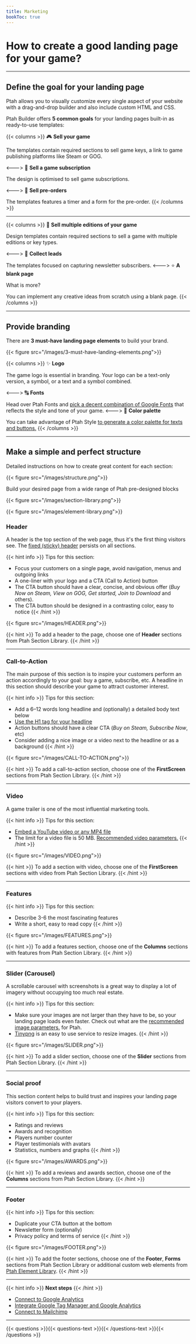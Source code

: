 ```yaml
---
title: Marketing
bookToc: true
---
```


# How to create a good landing page for your game?
***

## **Define the goal for your landing page**

Ptah allows you to visually customize every single aspect of your website with a drag-and-drop builder and also include custom HTML and CSS.

Ptah Builder offers **5 common goals** for your landing pages built-in as ready-to-use templates:

{{< columns >}}
🎮 **Sell your game**

The templates contain required sections to sell game keys, a link to game publishing platforms like Steam or GOG.

<--->
📧 **Sell a game subscription**

The design is optimised to sell game subscriptions.

<--->
🚀 **Sell pre-orders**

The templates features a timer and a form for the pre-order.
{{< /columns >}}
***
{{< columns >}}
💎 **Sell multiple editions of your game**

Design templates contain required sections to sell a game with multiple editions or key types.

<--->
🎯 **Collect leads**

The templates focused on capturing newsletter subscribers.
<--->
⭐ **A blank page**

What is more?

You can implement any creative ideas from scratch using a blank page.
{{< /columns >}}
***

## **Provide branding**

There are **3 must-have landing page elements** to build your brand.

{{< figure src="/images/3-must-have-landing-elements.png">}}

{{< columns >}}
✨ **Logo**

The game logo is essential in branding. Your logo can be a text-only version, a symbol, or a text and a symbol combined.

<--->
🔠 **Fonts**

Head over Ptah Fonts and [pick a decent combination of Google Fonts](/docs/fonts-and-colors/) that reflects the style and tone of your game.
<--->
🎨 **Color palette**

You can take advantage of Ptah Style [to generate a color palette for texts and buttons.](/docs/fonts-and-colors/)
{{< /columns >}}
***

## **Make a simple and perfect structure**

Detailed instructions on how to create great content for each section:

{{< figure src="/images/structure.png">}}

Build your desired page from a wide range of Ptah pre-designed blocks

{{< figure src="/images/section-library.png">}}

{{< figure src="/images/element-library.png">}}

### Header

A header is the top section of the web page, thus it's the first thing visitors see. 
The [fixed (sticky) header](/docs/#header) persists on all sections.

{{< hint info >}}
Tips for this section:

- Focus your customers on a single page, avoid navigation, menus and outgoing links
- A one-liner with your logo and a CTA (Call to Action) button
- The CTA button should have a clear, concise, and obvious offer (*Buy Now on Steam, View on GOG, Get started, Join to Download* and others).
- The CTA button should be designed in a contrasting color, easy to notice
{{< /hint >}}

{{< figure src="/images/HEADER.png">}}

{{< hint >}}
To add a header to the page, choose one of **Header** sections from Ptah Section Library.
{{< /hint >}}

***

### Call-to-Action

The main purpose of this section is to inspire your customers perform an action accordingly to your goal: buy a game, subscribe, etc. 
A headline in this section should describe your game to attract customer interest.

{{< hint info >}}
Tips for this section:

- Add a 6–12 words long headline and (optionally) a detailed body text below
- [Use the H1 tag for your headline](/docs/seo/#structure-your-pages-with-headings)
- Action buttons should have a clear CTA (*Buy on Steam, Subscribe Now*, etc)
- Consider adding a nice image or a video next to the headline or as a background
{{< /hint >}}

{{< figure src="/images/CALL-TO-ACTION.png">}}

{{< hint >}}
To add a call-to-action section, choose one of the **FirstScreen** sections from Ptah Section Library.
{{< /hint >}}

***

### Video

A game trailer is one of the most influential marketing tools.

{{< hint info >}}
Tips for this section:

- [Embed a YouTube video or any MP4 file](/docs/videos/)
- The limit for a video file is 50 MB. [Recommended video parameters.](/docs/videos/#recommended-video-parameters)
{{< /hint >}}

{{< figure src="/images/VIDEO.png">}}

{{< hint >}}
To add a section with video, choose one of the **FirstScreen** sections with video from Ptah Section Library.
{{< /hint >}}

***

### Features

{{< hint info >}}
Tips for this section:

- Describe 3-6 the most fascinating features
- Write a short, easy to read copy
{{< /hint >}}

{{< figure src="/images/FEATURES.png">}}

{{< hint >}}
To add a features section, choose one of the **Columns** sections with features from Ptah Section Library.
{{< /hint >}}

***

### Slider (Carousel)

A scrollable carousel with screenshots is a great way to display a lot of imagery without occupying too much real estate.

{{< hint info >}}
Tips for this section:

- Make sure your images are not larger than they have to be, so your landing page loads even faster. Check out what are the [recommended image parameters.](/docs/images/#recommended-image-parameters) for Ptah.
- [Tinypng](https://tinypng.com/) is an easy to use service to resize images.
{{< /hint >}}

{{< figure src="/images/SLIDER.png">}}

{{< hint >}}
To add a slider section, choose one of the **Slider** sections from Ptah Section Library.
{{< /hint >}}

***

### Social proof

This section content helps to build trust and inspires your landing page visitors convert to your players.

{{< hint info >}}
Tips for this section:

- Ratings and reviews
- Awards and recognition
- Players number counter
- Player testimonials with avatars
- Statistics, numbers and graphs
{{< /hint >}}

{{< figure src="/images/AWARDS.png">}}

{{< hint >}}
To add a reviews and awards section, choose one of the **Columns** sections from Ptah Section Library.
{{< /hint >}}

***

### Footer

{{< hint info >}}
Tips for this section:

- Duplicate your CTA button at the bottom
- Newsletter form (optionally)
- Privacy policy and terms of service
{{< /hint >}}

{{< figure src="/images/FOOTER.png">}}

{{< hint >}}
To add the footer sections, choose one of the **Footer**, **Forms** sections from Ptah Section Library or additional custom web elements from [Ptah Element Library](/docs/edit-section/).
{{< /hint >}}

***

{{< hint info >}}
**Next steps**
{{< /hint >}}

- [Connect to Google Analytics](/docs/integrations-ga/)
- [Integrate Google Tag Manager and Google Analytics](/docs/integrations-gt/)
- [Connect to Mailchimp](/docs/integrations-mailchimp/)

***

{{< questions >}}{{< questions-text >}}{{< /questions-text >}}{{< /questions >}}